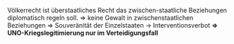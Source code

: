 Völkerrecht ist überstaatliches Recht das zwischen-staatliche Beziehungen diplomatisch regeln soll.
⇒ keine Gewalt in zwischenstaatlichen Beziehungen
⇒ Souveränität der Einzelstaaten → Interventionsverbot
**⇒ UNO-Kriegslegitimierung nur im Verteidigungsfall**